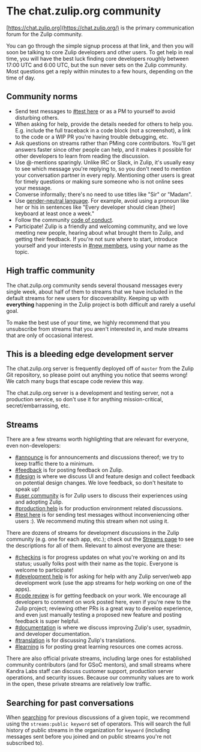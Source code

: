 # The chat.zulip.org community

[https://chat.zulip.org](https://chat.zulip.org/) is the primary communication
forum for the Zulip community.

You can go through the simple signup process at that link, and then
you will soon be talking to core Zulip developers and other users.  To
get help in real time, you will have the best luck finding core
developers roughly between 17:00 UTC and 6:00 UTC, but the sun never
sets on the Zulip community.  Most questions get a reply within
minutes to a few hours, depending on the time of day.

## Community norms

* Send test messages to
  [#test here](https://chat.zulip.org/#narrow/stream/7-test-here) or
  as a PM to yourself to avoid disturbing others.
* When asking for help, provide the details needed for others to help
  you.  E.g. include the full traceback in a code block (not a
  screenshot), a link to the code or a WIP PR you're having trouble
  debugging, etc.
* Ask questions on streams rather than PMing core contributors.
  You'll get answers faster since other people can help, and it makes
  it possible for other developers to learn from reading the discussion.
* Use @-mentions sparingly.  Unlike IRC or Slack, in Zulip, it's
  usually easy to see which message you're replying to, so you don't
  need to mention your conversation partner in every reply.
  Mentioning other users is great for timely questions or making sure
  someone who is not online sees your message.
* Converse informally; there's no need to use titles like "Sir" or "Madam".
* Use
  [gender-neutral language](https://en.wikipedia.org/wiki/Gender-neutral_language).
  For example, avoid using a pronoun like her or his in sentences like
  "Every developer should clean [their] keyboard at least once a week."
* Follow the community [code of conduct](../code-of-conduct.md).
* Participate!  Zulip is a friendly and welcoming community, and we
  love meeting new people, hearing about what brought them to Zulip,
  and getting their feedback.  If you're not sure where to start,
  introduce yourself and your interests in
  [#new members](https://chat.zulip.org/#narrow/stream/95-new-members),
  using your name as the topic.

## High traffic community

The chat.zulip.org community sends several thousand messages every
single week, about half of them to streams that we have included in
the default streams for new users for discoverability.  Keeping up
with **everything** happening in the Zulip project is both difficult
and rarely a useful goal.

To make the best use of your time, we highly recommend that you
unsubscribe from streams that you aren't interested in, and mute
streams that are only of occasional interest.

## This is a bleeding edge development server

The chat.zulip.org server is frequently deployed off of `master` from
the Zulip Git repository, so please point out anything you notice that
seems wrong!  We catch many bugs that escape code review this way.

The chat.zulip.org server is a development and testing server, not a
production service, so don't use it for anything mission-critical,
secret/embarrassing, etc.

## Streams

There are a few streams worth highlighting that are relevant for
everyone, even non-developers:

* [#announce](https://chat.zulip.org/#narrow/stream/1-announce) is for
  announcements and discussions thereof; we try to keep traffic there
  to a minimum.
* [#feedback](https://chat.zulip.org/#narrow/stream/137-feedback) is for
  posting feedback on Zulip.
* [#design](https://chat.zulip.org/#narrow/stream/101-design) is where we
  discuss UI and feature design and collect feedback on potential design
  changes.  We love feedback, so don't hesitate to speak up!
* [#user community](https://chat.zulip.org/#narrow/stream/138-user-community) is
  for Zulip users to discuss their experiences using and adopting Zulip.
* [#production help](https://chat.zulip.org/#narrow/stream/31-production-help)
  is for production environment related discussions.
* [#test here](https://chat.zulip.org/#narrow/stream/7-test-here) is
  for sending test messages without inconveniencing other users :).
  We recommend muting this stream when not using it.

There are dozens of streams for development discussions in the Zulip
community (e.g. one for each app, etc.); check out the
[Streams page](https://chat.zulip.org/#streams/all) to see the
descriptions for all of them.  Relevant to almost everyone are these:

* [#checkins](https://chat.zulip.org/#narrow/stream/65-checkins) is for
  progress updates on what you're working on and its status; usually
  folks post with their name as the topic.  Everyone is welcome to
  participate!
* [#development help](https://chat.zulip.org/#narrow/stream/49-development-help)
  is for asking for help with any Zulip server/web app development work
  (use the app streams for help working on one of the apps).
* [#code review](https://chat.zulip.org/#narrow/stream/91-code-review)
  is for getting feedback on your work.  We encourage all developers
  to comment on work posted here, even if you're new to the Zulip
  project; reviewing other PRs is a great way to develop experience,
  and even just manually testing a proposed new feature and posting
  feedback is super helpful.
* [#documentation](https://chat.zulip.org/#narrow/stream/19-documentation)
  is where we discuss improving Zulip's user, sysadmin, and developer
  documentation.
* [#translation](https://chat.zulip.org/#narrow/stream/58-translation) is
  for discussing Zulip's translations.
* [#learning](https://chat.zulip.org/#narrow/stream/92-learning) is for
  posting great learning resources one comes across.

There are also official private streams, including large ones for
established community contributors (and for GSoC mentors), and small
streams where Kandra Labs staff can discuss customer support,
production server operations, and security issues.  Because our
community values are to work in the open, these private streams are
relatively low traffic.

## Searching for past conversations

When [searching][] for previous discussions of a given topic, we
recommend using the `streams:public keyword` set of operators.  This
will search the full history of public streams in the organization for
`keyword` (including messages sent before you joined and on public
streams you're not subscribed to).

[searching]: https://zulip.com/help/search-for-messages
